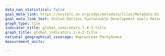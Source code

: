```yaml
---
data_non_statistical: false
goal_meta_link: https://unstats.un.org/sdgs/metadata/files/Metadata-01-04-02.pdf
goal_meta_link_text: United Nations Sustainable Development Goals Metadata (PDF 4.0 MB)
graph_type: line
indicator_title: global_indicators.1-4-2-title
graph_title: global_indicators.1-4-2-title
national_geographical_coverage: Кыргызская Республика
measurement_units: 

---
```

